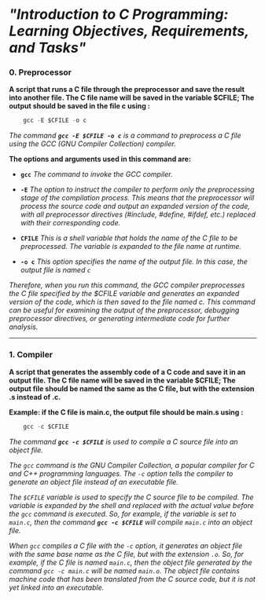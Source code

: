 # ***"Introduction to C Programming: Learning Objectives, Requirements, and Tasks"***



### 0. Preprocessor

**A script that runs a C file through the preprocessor and save the result into another file. The C file name will be saved in the variable $CFILE; The output should be saved in the file c using :**

```c
	gcc -E $CFILE -o c
```

*The command **`gcc -E $CFILE -o c`** is a command to preprocess a C file using the GCC (GNU Compiler Collection) compiler.*

**The options and arguments used in this command are:**

* **`gcc`** *The command to invoke the GCC compiler.*
* **`-E`** *The option to instruct the compiler to perform only the preprocessing stage of the compilation process. This means that the preprocessor will process the source code and output an expanded version of the code, with all preprocessor directives (#include, #define, #ifdef, etc.) replaced with their corresponding code.*
* **`CFILE`** *This is a shell variable that holds the name of the C file to be preprocessed. The variable is expanded to the file name at runtime.*

* **`-o c`** *This option specifies the name of the output file. In this case, the output file is named `c`*

*Therefore, when you run this command, the GCC compiler preprocesses the C file specified by the $CFILE variable and generates an expanded version of the code, which is then saved to the file named c. This command can be useful for examining the output of the preprocessor, debugging preprocessor directives, or generating intermediate code for further analysis.*

___________________________________________________


### 1. Compiler

**A script that generates the assembly code of a C code and save it in an output file. The C file name will be saved in the variable $CFILE; The output file should be named the same as the C file, but with the extension .s instead of .c.**

**Example: if the C file is main.c, the output file should be main.s using :**

```c
	gcc -c $CFILE
```

*The command **`gcc -c $CFILE`** is used to compile a C source file into an object file.*

*The `gcc` command is the GNU Compiler Collection, a popular compiler for C and C++ programming languages. The `-c` option tells the compiler to generate an object file instead of an executable file.*

*The `$CFILE` variable is used to specify the C source file to be compiled. The variable is expanded by the shell and replaced with the actual value before the `gcc` command is executed. So, for example, if the variable is set to `main.c`, then the command **`gcc -c $CFILE`** will compile `main.c` into an object file.*

*When `gcc` compiles a C file with the `-c` option, it generates an object file with the same base name as the C file, but with the extension `.o`. So, for example, if the C file is named `main.c`, then the object file generated by the command `gcc -c main.c` will be named `main.o`. The object file contains machine code that has been translated from the C source code, but it is not yet linked into an executable.*
